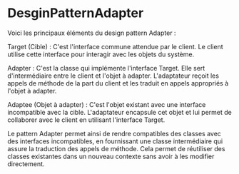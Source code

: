 # DesginPatternAdapter


Voici les principaux éléments du design pattern Adapter :

Target (Cible) : C'est l'interface commune attendue par le client. Le client utilise cette interface pour interagir avec les objets du système.

Adapter : C'est la classe qui implémente l'interface Target. Elle sert d'intermédiaire entre le client et l'objet à adapter. L'adaptateur reçoit les appels de méthode de la part du client
 et les traduit en appels appropriés à l'objet à adapter.

Adaptee (Objet à adapter) : C'est l'objet existant avec une interface incompatible avec la cible.
 L'adaptateur encapsule cet objet et lui permet de collaborer avec le client en utilisant l'interface Target.



Le pattern Adapter permet ainsi de rendre compatibles des classes avec des interfaces incompatibles, en fournissant une classe intermédiaire qui assure la traduction des appels de méthode. Cela permet de réutiliser des classes existantes dans un nouveau contexte sans avoir à les modifier directement.
